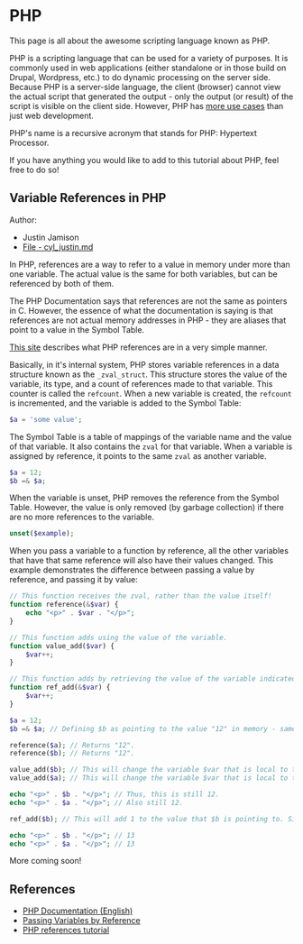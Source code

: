 # PHP #
This page is all about the awesome scripting language known as PHP.

PHP is a scripting language that can be used for a variety of purposes. It is commonly used in web applications (either standalone or in those build on Drupal, Wordpress, etc.) to do dynamic processing on the server side. Because PHP is a server-side language, the client (browser) cannot view the actual script that generated the output - only the output (or result) of the script is visible on the client side. However, PHP has [more use cases](https://secure.php.net/manual/en/intro-whatcando.php) than just web development.

PHP's name is a recursive acronym that stands for PHP: Hypertext Processor.

If you have anything you would like to add to this tutorial about PHP, feel free to do so!

## Variable References in PHP ##
Author:
* Justin Jamison
* [File - cyl_justin.md](cyl_Justin.md)

In PHP, references are a way to refer to a value in memory under more than one variable. The actual value is the same for both variables, but can be referenced by both of them.

The PHP Documentation says that references are not the same as pointers in C. However, the essence of what the documentation is saying is that references are not actual memory addresses in PHP - they are aliases that point to a value in the Symbol Table.

[This site](http://code.stephenmorley.org/php/references-tutorial/) describes what PHP references are in a very simple manner.

Basically, in it's internal system, PHP stores variable references in a data structure known as the `_zval_struct`. This structure stores the value of the variable, its type, and a count of references made to that variable. This counter is called the `refcount`. When a new variable is created, the `refcount` is incremented, and the variable is added to the Symbol Table:

```php
$a = 'some value';
```

The Symbol Table is a table of mappings of the variable name and the value of that variable. It also contains the `zval` for that variable. When a variable is assigned by reference, it points to the same `zval` as another variable.

```php
$a = 12;
$b =& $a;
```

When the variable is unset, PHP removes the reference from the Symbol Table. However, the value is only removed (by garbage collection) if there are no more references to the variable.

```php
unset($example);
```

When you pass a variable to a function by reference, all the other variables that have that same reference will also have their values changed. This example demonstrates the difference between passing a value by reference, and passing it by value:

```php
// This function receives the zval, rather than the value itself!
function reference(&$var) { 
	echo "<p>" . $var . "</p>"; 
}

// This function adds using the value of the variable.
function value_add($var) { 
	$var++;
}

// This function adds by retrieving the value of the variable indicated by the zval indicated by $var.
function ref_add(&$var) { 
	$var++;
}

$a = 12;
$b =& $a; // Defining $b as pointing to the value "12" in memory - same value as $a! Both variables point to the same memory object - they have the same zval. PHP will treat both variables exactly the same!

reference($a); // Returns "12".
reference($b); // Returns "12".

value_add($b); // This will change the variable $var that is local to the function, but will not change $b! Only the value "12" was passed to the function.
value_add($a); // This will change the variable $var that is local to the function, but will not change $a! Only the value "12" was passed to the function.

echo "<p>" . $b . "</p>"; // Thus, this is still 12.
echo "<p>" . $a . "</p>"; // Also still 12.

ref_add($b); // This will add 1 to the value that $b is pointing to. Since we are passing in the reference to the value "12" (rather than the actual value "12"), the function will also change the value for all other variables that point to that value. Since $a is pointing to that same value, $a will also change to 13!

echo "<p>" . $b . "</p>"; // 13
echo "<p>" . $a . "</p>"; // 13
```

More coming soon!

## References ##
 - [PHP Documentation (English)](https://secure.php.net/manual/en/)
 - [Passing Variables by Reference](http://php.net/manual/en/language.references.whatare.php)
 - [PHP references tutorial](http://code.stephenmorley.org/php/references-tutorial/)